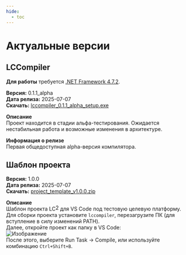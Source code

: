```yaml
---
hide:
  - toc
---
```


# Актуальные версии

## LCCompiler

**Для работы** требуется [.NET Framework 4.7.2](https://dotnet.microsoft.com/en-us/download/dotnet-framework/thank-you/net472-offline-installer).

**Версия:** 0.1.1_alpha  
**Дата релиза:** 2025-07-07  
**Скачать:** [lccompiler_0.1.1_alpha_setup.exe](/files/lccompiler/lccompiler_0.1.1_alpha_setup.exe)  

**Описание**  
Проект находится в стадии альфа-тестирования. Ожидается нестабильная работа и возможные изменения в архитектуре.

**Информация о релизе**  
Первая общедоступная alpha-версия компилятора. 


## Шаблон проекта

**Версия:** 1.0.0  
**Дата релиза:** 2025-07-07  
**Скачать:** [project_template_v1.0.0.zip](/files/project_template/project_template_v1.0.0.zip)  

**Описание**  
Шаблон проекта <span style="display: inline-block; position: relative;">LC<span style="position: relative; top: -0.25em;">2</span></span> для VS Code под тестовую целевую платформу. Для сборки проекта установите `lccompiler`, перезагрузите ПК (для вступление в силу изменений PATH).  
Далее, откройте проект как папку в VS Code:  
![Изображение](/files/project_template/1.PNG)  
После этого, выберите Run Task -> Compile, или используйте комбинацию `Ctrl+Shift+B`.
